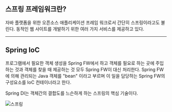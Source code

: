 ## 스프링 프레임워크란?  

자바 플랫폼을 위한 오픈소스 애플리케이션 프레임 워크로서 간단히 스프링이라고도 불린다. 동적인 웹 사이트를 개발하기 위한 여러 가지 서비스를 제공하고 있다. 

---

## Spring IoC

프로그램에서 필요한 객체 생성을 Spring FW에서 하고 객체를 필요로 하는 곳에 주입하는 것과 객체를 찾을 때 제공하는 것 모두 Spring FW이 대신 처리한다. Spring FW에 의해 관리되는 Java 객체를 "bean" 이라고 부르며 이 일을 담당하는 Spring FW의 구성요소를 IoC 컨테이너라고 한다. 

Spring DI는 객체간의 결합도를 느슨하게 하는 스프링의 핵심 기술이다.

![스프링 ](C:\Users\okbos\Desktop\스프링1.png)